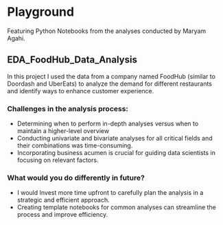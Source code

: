 # Playground
Featuring Python Notebooks from the analyses conducted by Maryam Agahi.

## EDA_FoodHub_Data_Analysis
In this project I used the data from a company named FoodHub (similar to Doordash and UberEats) to analyze the demand for different restaurants and identify ways to enhance customer experience. 
### Challenges in the analysis process:
* Determining when to perform in-depth analyses versus when to maintain a higher-level overview
* Conducting univariate and bivariate analyses for all critical fields and their combinations was time-consuming. 
* Incorporating business acumen is crucial for guiding data scientists in focusing on relevant factors. 
### What would you do differently in future?
* I would Invest more time upfront to carefully plan the analysis in a strategic and efficient approach. 
* Creating template notebooks for common analyses can streamline the process and improve efficiency.

